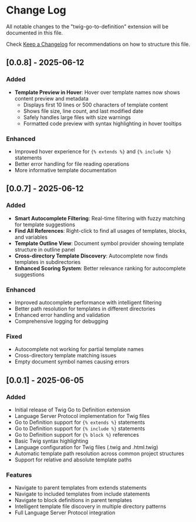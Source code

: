 # Change Log

All notable changes to the "twig-go-to-definition" extension will be documented in this file.

Check [Keep a Changelog](http://keepachangelog.com/) for recommendations on how to structure this file.

## [0.0.8] - 2025-06-12

### Added

- **Template Preview in Hover**: Hover over template names now shows content preview and metadata
  - Displays first 10 lines or 500 characters of template content
  - Shows file size, line count, and last modified date
  - Safely handles large files with size warnings
  - Formatted code preview with syntax highlighting in hover tooltips

### Enhanced

- Improved hover experience for `{% extends %}` and `{% include %}` statements
- Better error handling for file reading operations
- More informative template documentation

## [0.0.7] - 2025-06-12

### Added

- **Smart Autocomplete Filtering**: Real-time filtering with fuzzy matching for template suggestions
- **Find All References**: Right-click to find all usages of templates, blocks, and variables
- **Template Outline View**: Document symbol provider showing template structure in outline panel
- **Cross-directory Template Discovery**: Autocomplete now finds templates in subdirectories
- **Enhanced Scoring System**: Better relevance ranking for autocomplete suggestions

### Enhanced

- Improved autocomplete performance with intelligent filtering
- Better path resolution for templates in different directories
- Enhanced error handling and validation
- Comprehensive logging for debugging

### Fixed

- Autocomplete not working for partial template names
- Cross-directory template matching issues
- Empty document symbol names causing errors

## [0.0.1] - 2025-06-05

### Added

- Initial release of Twig Go to Definition extension
- Language Server Protocol implementation for Twig files
- Go to Definition support for `{% extends %}` statements
- Go to Definition support for `{% include %}` statements
- Go to Definition support for `{% block %}` references
- Basic Twig syntax highlighting
- Language configuration for Twig files (.twig and .html.twig)
- Automatic template path resolution across common project structures
- Support for relative and absolute template paths

### Features

- Navigate to parent templates from extends statements
- Navigate to included templates from include statements
- Navigate to block definitions in parent templates
- Intelligent template file discovery in multiple directory patterns
- Full Language Server Protocol integration
